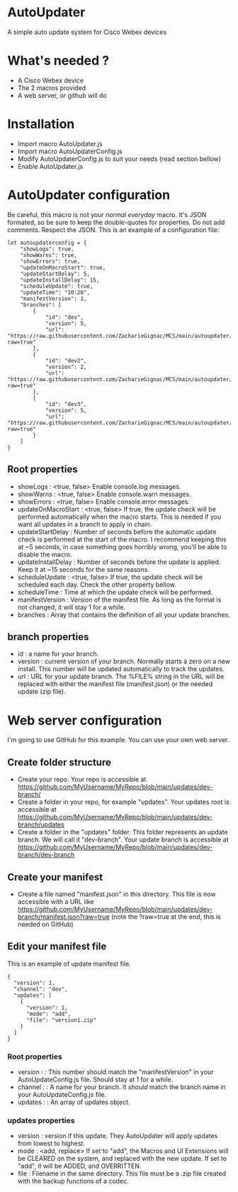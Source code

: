 # AutoUpdater
A simple auto update system for Cisco Webex devices

# What's needed ?
* A Cisco Webex device
* The 2 macros provided
* A web server, or github will do

# Installation
* Import macro AutoUpdater.js
* Import macro AutoUpdaterConfig.js
* Modify AutoUpdaterConfig.js to suit your needs (read section bellow)
* Enable AutoUpdater.js

# AutoUpdater configuration
Be careful, this macro is not your _normal everyday_  macro. It's JSON formated, so be sure to keep the double-quotes for properties. Do not add comments. Respect the JSON.
This is an example of a configuration file:
```JS
let autoupdaterconfig = {
    "showLogs": true,
    "showWarns": true,
    "showErrors": true,
    "updateOnMacroStart": true,
    "updateStartDelay": 5,
    "updateInstallDelay": 15,
    "scheduleUpdate": true,
    "updateTime": "10:26",
    "manifestVersion": 1,
    "branches": [
        {
            "id": "dev",
            "version": 5,
            "url": "https://raw.githubusercontent.com/ZacharieGignac/MCS/main/autoupdater/dev/%FILE%?raw=true"
        },
        {
            "id": "dev2",
            "version": 2,
            "url": "https://raw.githubusercontent.com/ZacharieGignac/MCS/main/autoupdater/dev/%FILE%?raw=true"
        },
        {
            "id": "dev3",
            "version": 5,
            "url": "https://raw.githubusercontent.com/ZacharieGignac/MCS/main/autoupdater/dev/%FILE%?raw=true"
        }
    ]
}
```

## Root properties
* showLogs : <true, false> Enable console.log messages.
* showWarns : <true, false> Enable console.warn messages.
* showErrors : <true, false> Enable console.error messages.
* updateOnMacroStart : <true, false> If true, the update check will be performed automatically when the macro starts. This is needed if you want all updates in a branch to apply in chain.
* updateStartDelay : <number> Number of seconds before the automatic update check is performed at the start of the macro. I recommend keeping this at ~5 seconds, in case something goes horribly wrong, you'll be able to disable the macro.
* updateInstallDelay : <number> Number of seconds before the update is applied. Keep it at ~15 seconds for the same reasons.
* scheduleUpdate : <true, false> If true, the update check will be scheduled each day. Check the other property bellow.
* scheduleTime : <string> Time at which the update check will be performed.
* manifestVersion : <number> Version of the manifest file. As long as the format is not changed, it will stay 1 for a while.
* branches : Array that contains the definition of all your update branches.

## branch properties
* id : <string> a name for your branch.
* version : <number> current version of your branch. Normally starts à zero on a new install. This number will be updated automatically to track the updates.
* url : URL for your update branch. The %FILE% string in the URL will be replaced with either the manifest file (manifest.json) or the needed update (zip file).

# Web server configuration
I'm going to use GitHub for this example. You can use your own web server.

## Create folder structure
* Create your repo. Your repo is accessible at https://github.com/MyUsername/MyRepo/blob/main/updates/dev-branch/
* Create a folder in your repo, for example "updates". Your updates root is accessible at https://github.com/MyUsername/MyRepo/blob/main/updates/dev-branch/updates
* Create a folder in the "updates" folder. This folder represents an update branch. We will call it "dev-branch". Your update branch is accessible at https://github.com/MyUsername/MyRepo/blob/main/updates/dev-branch/dev-branch

## Create your manifest
* Create a file named "manifest.json" in this directory. This file is now accessible with a URL like https://github.com/MyUsername/MyRepo/blob/main/updates/dev-branch/manifest.json?raw=true (note the ?raw=true at the end, this is needed on GitHub)

## Edit your manifest file
This is an example of update manifest file.
```JS
{
  "version": 1,
  "channel": "dev",
  "updates": [
    {
      "version": 1,
      "mode": "add",
      "file": "version1.zip"
    }
  ]
}
```
### Root properties
* version : <number> : This number should match the "manifestVersion" in your AutoUpdateConfig.js file. Should stay at 1 for a while.
* channel : <string> : A name for your branch. It _should_ match the branch name in your AutoUpdateConfig.js file.
* updates : <array> : An array of updates object.

### updates properties
* version : <number> version if this update. They AutoUpdater will apply updates from lowest to highest.
* mode : <add, replace> If set to "add", the Macros and UI Extensions will be CLEARED on the system, and replaced with the new update. If set to "add", it will be ADDED, and OVERRITTEN.
* file : <string> Filename in the same directory. This file must be a .zip file created with the backup functions of a codec.
